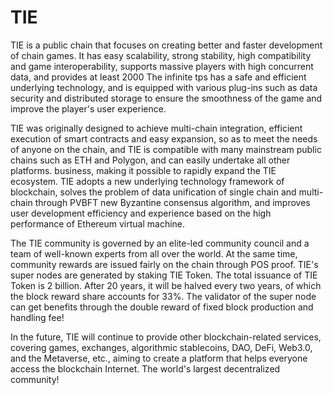 <!-- 加上hidden-autonumber标签后，这个页面不会自动编号 -->

<span id="hidden-autonumber"></span>

<!-- article-title样式为标题居中 -->
<h1 class="article-title">TIE</h1>

TIE is a public chain that focuses on creating better and faster development of chain games. It has easy scalability, strong stability, high compatibility and game interoperability, supports massive players with high concurrent data, and provides at least 2000 The infinite tps has a safe and efficient underlying technology, and is equipped with various plug-ins such as data security and distributed storage to ensure the smoothness of the game and improve the player's user experience.

TIE was originally designed to achieve multi-chain integration, efficient execution of smart contracts and easy expansion, so as to meet the needs of anyone on the chain, and TIE is compatible with many mainstream public chains such as ETH and Polygon, and can easily undertake all other platforms. business, making it possible to rapidly expand the TIE ecosystem. TIE adopts a new underlying technology framework of blockchain, solves the problem of data unification of single chain and multi-chain through PVBFT new Byzantine consensus algorithm, and improves user development efficiency and experience based on the high performance of Ethereum virtual machine.

The TIE community is governed by an elite-led community council and a team of well-known experts from all over the world. At the same time, community rewards are issued fairly on the chain through POS proof. TIE's super nodes are generated by staking TIE Token. The total issuance of TIE Token is 2 billion. After 20 years, it will be halved every two years, of which the block reward share accounts for 33%. The validator of the super node can get benefits through the double reward of fixed block production and handling fee!

In the future, TIE will continue to provide other blockchain-related services, covering games, exchanges, algorithmic stablecoins, DAO, DeFi, Web3.0, and the Metaverse, etc., aiming to create a platform that helps everyone access the blockchain Internet. The world's largest decentralized community!